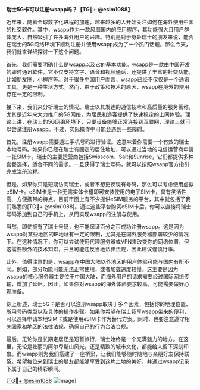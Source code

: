**瑞士5G卡可以注册wsapp吗？【TG💪+ @esim1088】**

近年来，随着全球数字化进程的加速，越来越多的人开始关注如何在海外使用中国的社交软件。其中，wsapp作为一款风靡国内的应用程序，其功能强大且用户群体庞大，自然吸引了许多海外用户的兴趣。特别是对于身处瑞士的朋友来说，能否在瑞士的5G网络环境下顺利注册并使用wsapp成为了一个热门话题。那么今天，我们就来详细探讨一下这个问题。

首先，我们需要明确什么是wsapp以及它的基本功能。wsapp是一款由中国开发的即时通讯软件，它不仅支持文字、语音和视频通话，还提供了丰富的社交功能，比如朋友圈、小程序等。对于很多中国用户而言，wsapp已经不仅仅是一个通讯工具，更是一种生活方式。然而，由于政策和技术的原因，wsapp在境外的使用存在一定的限制。

接下来，我们来分析瑞士的情况。瑞士以其发达的通信技术和高质量的服务著称，尤其是近年来大力推广的5G网络，为居民和游客提供了快速稳定的上网体验。理论上讲，在瑞士的5G网络环境下，只要设备能够正常连接到互联网，理论上就可以尝试注册wsapp。不过，实际操作中可能会遇到一些障碍。

首先，注册wsapp需要通过手机号码进行验证。这意味着你需要一个有效的瑞士本地号码。如果你已经在瑞士有固定的居住地址，可以通过当地的电信运营商申请一张SIM卡。瑞士的主要运营商包括Swisscom、Salt和Sunrise，它们都提供多种套餐选择，适合不同的需求。一旦获得了瑞士号码，就可以按照wsapp官方指引完成注册流程。

但是，如果你只是短期访问瑞士，或者不想更换现有号码，那么可以考虑使用虚拟eSIM卡。eSIM卡是一种无需实体卡槽即可安装使用的电子SIM卡，具有灵活性高、方便携带的特点。目前市面上有不少提供eSIM服务的平台，其中就包括了我们熟悉的[TG💪+ @esim1088]。通过这些平台购买eSIM卡后，你可以直接将瑞士号码添加到自己的手机上，从而实现wsapp的注册与使用。

当然，即使拥有了瑞士号码，也不能保证百分之百成功注册wsapp。这是因为wsapp对某些地区的IP地址有一定的限制，尤其是在国外服务器部署较少的情况下。在这种情况下，你可以尝试使用代理服务器或VPN来改变你的网络位置，但这需要额外的技术知识，并且可能违反当地法律法规，因此建议谨慎行事。

此外，值得注意的是，wsapp在中国大陆以外地区的用户体验可能与国内有所不同。例如，部分功能可能无法正常使用，或者加载速度较慢。这主要是因为wsapp的核心服务器主要位于中国大陆，而海外用户的请求需要经过国际网络传输，增加了延迟。因此，如果你对wsapp的海外体验要求较高，可能需要做好心理准备。

综上所述，瑞士5G卡是否可以注册wsapp取决于多个因素，包括你的地理位置、所用号码类型以及具体的操作步骤。如果你希望在瑞士畅享wsapp带来的便利，可以选择申请本地SIM卡或是使用eSIM卡作为替代方案。同时，也要注意遵守相关国家和地区的法律法规，确保自己的行为合法合规。

最后，无论你是长期定居还是短暂旅行，瑞士始终是一个充满魅力的地方。在这里，无论是壮丽的阿尔卑斯山风光，还是精致的城市文化，都能给人留下深刻印象。而wsapp则为我们搭建了一座桥梁，让我们能够随时随地与亲朋好友保持联系。希望每位来到瑞士的朋友都能够享受到这片土地的美好，并通过wsapp记录下属于自己的精彩瞬间。

[[TG💪+ @esim1088](https://t.me/s/esim1088) ![Image](https://i.postimg.cc/4NQfJmqS/Snipaste-2025-05-13-00-14-12.png)]